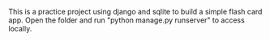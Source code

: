 This is a practice project using django and sqlite to build a simple flash card app. Open the folder and run "python manage.py runserver" to access locally.
